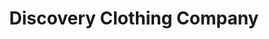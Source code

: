 ---
title: "Discovery Clothing Company"
url: /chicago/discovery-clothing-company-north-western-avenue/
shop: Kleidung
---